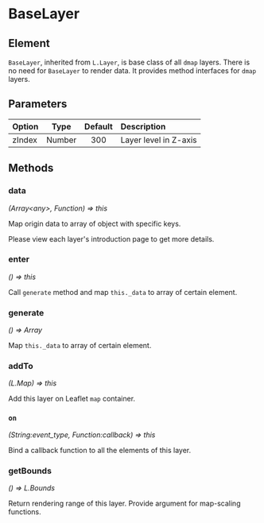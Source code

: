 # BaseLayer

## Element
`BaseLayer`, inherited from `L.Layer`, is base class of all `dmap` layers. There is no need for `BaseLayer` to render data. It provides method interfaces for `dmap` layers.

## Parameters

| Option | Type | Default | Description |
| :----- | :---:| :-----: | :---------  |
| zIndex | Number | 300   | Layer level in Z-axis |


## Methods

### data
*(Array&lt;any&gt;, Function) => this*

Map origin data to array of object with specific keys.

Please view each layer's introduction page to get more details.

### enter
*() => this*

Call `generate` method and map `this._data` to array of certain element.

### generate
*() => Array*

Map `this._data` to array of certain element.

### addTo
*(L.Map) => this*

Add this layer on Leaflet `map` container.

### `on`

*(String:event_type, Function:callback) => this*

Bind a callback function to all the elements of this layer.

### getBounds
*() => L.Bounds*

Return rendering range of this layer. Provide argument for map-scaling functions.
